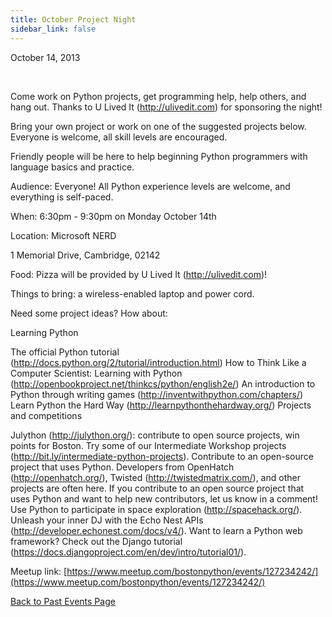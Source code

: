 ```yaml
---
title: October Project Night
sidebar_link: false
---
```


October 14, 2013


   

Come work on Python projects, get programming help, help others, and hang out. Thanks to U Lived It (http://ulivedit.com) for sponsoring the night!

Bring your own project or work on one of the suggested projects below. Everyone is welcome, all skill levels are encouraged.

Friendly people will be here to help beginning Python programmers with language basics and practice.

Audience: Everyone! All Python experience levels are welcome, and everything is self-paced.

When: 6:30pm - 9:30pm on Monday October 14th

Location: Microsoft NERD

1 Memorial Drive, Cambridge, 02142

Food: Pizza will be provided by U Lived It (http://ulivedit.com)!

Things to bring: a wireless-enabled laptop and power cord.

Need some project ideas? How about:

Learning Python

The official Python tutorial (http://docs.python.org/2/tutorial/introduction.html) How to Think Like a Computer Scientist: Learning with Python (http://openbookproject.net/thinkcs/python/english2e/) An introduction to Python through writing games (http://inventwithpython.com/chapters/) Learn Python the Hard Way (http://learnpythonthehardway.org/) Projects and competitions

Julython (http://julython.org/): contribute to open source projects, win points for Boston. Try some of our Intermediate Workshop projects (http://bit.ly/intermediate-python-projects). Contribute to an open-source project that uses Python. Developers from OpenHatch (http://openhatch.org/), Twisted (http://twistedmatrix.com/), and other projects are often here. If you contribute to an open source project that uses Python and want to help new contributors, let us know in a comment! Use Python to participate in space exploration (http://spacehack.org/). Unleash your inner DJ with the Echo Nest APIs (http://developer.echonest.com/docs/v4/). Want to learn a Python web framework? Check out the Django tutorial (https://docs.djangoproject.com/en/dev/intro/tutorial01/).


Meetup link: [https://www.meetup.com/bostonpython/events/127234242/](https://www.meetup.com/bostonpython/events/127234242/)

[Back to Past Events Page](index.md)